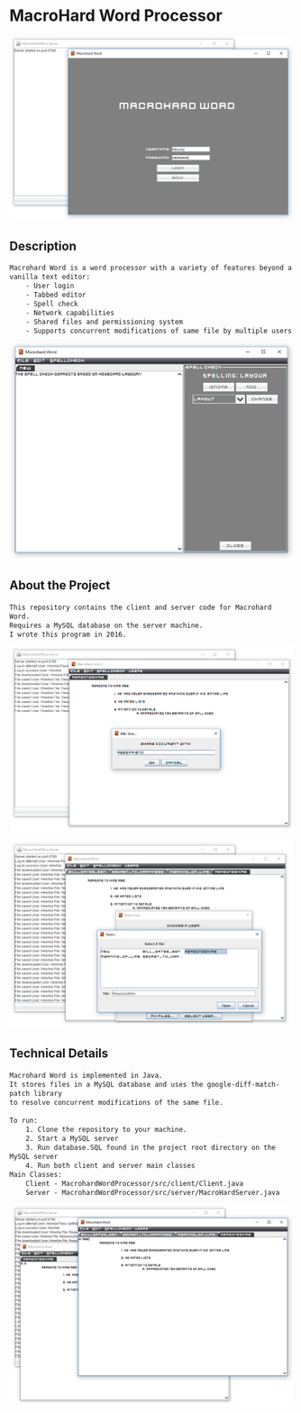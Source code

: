 # MacroHard Word Processor

<p align="center">
  <img src="https://github.com/abewheel/MacrohardWordProcessor/blob/master/utils/login.PNG" alt="Login"/>
</p>


## Description
	
	Macrohard Word is a word processor with a variety of features beyond a vanilla text editor:
		- User login
		- Tabbed editor
		- Spell check
		- Network capabilities
		- Shared files and permissioning system
		- Supports concurrent modifications of same file by multiple users


<p align="center">
   <img src="https://github.com/abewheel/MacrohardWordProcessor/blob/master/utils/spell.PNG" alt="Editor"/>
</p>


## About the Project
	
	This repository contains the client and server code for Macrohard Word. 
	Requires a MySQL database on the server machine.
	I wrote this program in 2016.


<p align="center">
  <img src="https://github.com/abewheel/MacrohardWordProcessor/blob/master/utils/add.PNG" alt="Login"/>
</p>


<p align="center">
  <img src="https://github.com/abewheel/MacrohardWordProcessor/blob/master/utils/open.PNG" alt="Login"/>
</p>

		
## Technical Details
	
	Macrohard Word is implemented in Java.
	It stores files in a MySQL database and uses the google-diff-match-patch library 
	to resolve concurrent modifications of the same file.
	
	To run:
		1. Clone the repository to your machine. 
		2. Start a MySQL server
		3. Run database.SQL found in the project root directory on the MySQL server
		4. Run both client and server main classes
	Main Classes:
		Client - MacrohardWordProcessor/src/client/Client.java
		Server - MacrohardWordProcessor/src/server/MacroHardServer.java


<p align="center">
  <img src="https://github.com/abewheel/MacrohardWordProcessor/blob/master/utils/collab.PNG" alt="Login"/>
</p>
